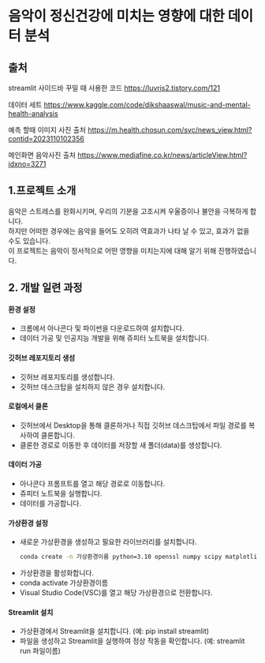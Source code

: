 # 음악이 정신건강에 미치는 영향에 대한 데이터 분석



## 출처
streamlit 사이드바 꾸밀 때 사용한 코드
https://luvris2.tistory.com/121

데이터 세트
https://www.kaggle.com/code/dikshaaswal/music-and-mental-health-analysis

예측 할때 이미지 사진 출처
https://m.health.chosun.com/svc/news_view.html?contid=2023110102356

메인화면 음악사진 출처
https://www.mediafine.co.kr/news/articleView.html?idxno=3271

## 1.프로젝트 소개
음악은 스트레스를 완화시키며, 우리의 기분을 고조시켜 우울증이나 불안을 극복하게 합니다.  
하지만 어떠한 경우에는 음악을 들어도 오히려 역효과가 나타 날 수 있고, 효과가 없을 수도 있습니다.  
이 프로젝트는 음악이 정서적으로 어떤 영향을 미치는지에 대해 알기 위해 진행하였습니다.

## 2. 개발 일련 과정

#### 환경 설정
- 크롬에서 아나콘다 및 파이썬을 다운로드하여 설치합니다.
- 데이터 가공 및 인공지능 개발을 위해 쥬피터 노트북을 설치합니다.

#### 깃허브 레포지토리 생성

- 깃허브 레포지토리를 생성합니다.
- 깃허브 데스크탑을 설치하지 않은 경우 설치합니다.

#### 로컬에서 클론

- 깃허브에서 Desktop을 통해 클론하거나 직접 깃허브 데스크탑에서 파일 경로를 복사하여 클론합니다.
- 클론한 경로로 이동한 후 데이터를 저장할 새 폴더(data)를 생성합니다.

#### 데이터 가공

- 아나콘다 프롬프트를 열고 해당 경로로 이동합니다.
- 쥬피터 노트북을 실행합니다.
- 데이터를 가공합니다.

#### 가상환경 설정

- 새로운 가상환경을 생성하고 필요한 라이브러리를 설치합니다.
  ```bash
  conda create -n 가상환경이름 python=3.10 openssl numpy scipy matplotlib ipython scikit-learn pandas pillow jupyter seaborn

 - 가상환경을 활성화합니다.
 - conda activate 가상환경이름
- Visual Studio Code(VSC)를 열고 해당 가상환경으로 전환합니다.

#### Streamlit 설치
- 가상환경에서 Streamlit을 설치합니다. (예: pip install streamlit)
- 파일을 생성하고 Streamlit을 실행하여 정상 작동을 확인합니다. (예: streamlit run 파일이름)